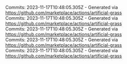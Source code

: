 Commits: 2023-11-17T10:48:05.305Z - Generated via https://github.com/marketplace/actions/artificial-grass
<br>
Commits: 2023-11-17T10:48:05.305Z - Generated via https://github.com/marketplace/actions/artificial-grass
<br>
Commits: 2023-11-17T10:48:05.305Z - Generated via https://github.com/marketplace/actions/artificial-grass
<br>
Commits: 2023-11-17T10:48:05.305Z - Generated via https://github.com/marketplace/actions/artificial-grass
<br>
Commits: 2023-11-17T10:48:05.305Z - Generated via https://github.com/marketplace/actions/artificial-grass
<br>
